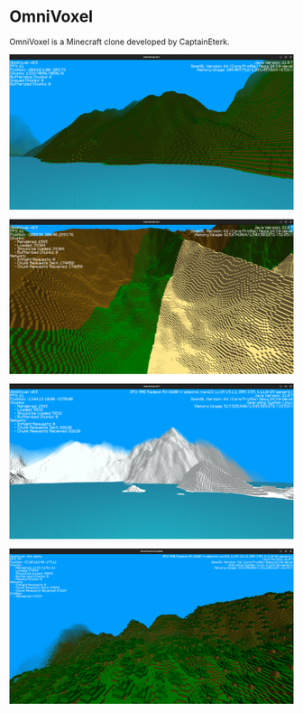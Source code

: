 # OmniVoxel

OmniVoxel is a Minecraft clone developed by CaptainEterk.

![img.png](.images/img_1.png)

![img2.png](.images/img_2.png)

![img3.png](.images/img_3.png)

![img4.png](.images/img_4.png)